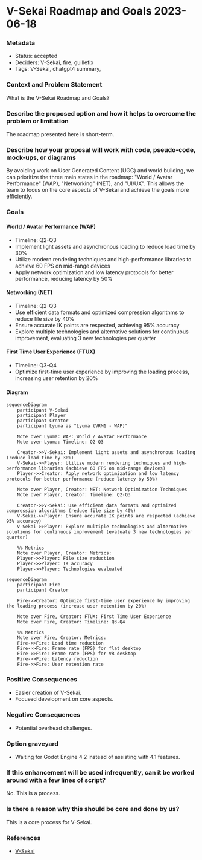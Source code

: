 # V-Sekai Roadmap and Goals 2023-06-18

### Metadata

- Status: accepted
- Deciders: V-Sekai, fire, guillefix
- Tags: V-Sekai, chatgpt4 summary,

### Context and Problem Statement

What is the V-Sekai Roadmap and Goals?

### Describe the proposed option and how it helps to overcome the problem or limitation

The roadmap presented here is short-term.

### Describe how your proposal will work with code, pseudo-code, mock-ups, or diagrams

By avoiding work on User Generated Content (UGC) and world building, we can prioritize the three main states in the roadmap: "World / Avatar Performance" (WAP), "Networking" (NET), and "UI/UX". This allows the team to focus on the core aspects of V-Sekai and achieve the goals more efficiently.

### Goals

#### World / Avatar Performance (WAP)

- Timeline: Q2-Q3
- Implement light assets and asynchronous loading to reduce load time by 30%
- Utilize modern rendering techniques and high-performance libraries to achieve 60 FPS on mid-range devices
- Apply network optimization and low latency protocols for better performance, reducing latency by 50%

#### Networking (NET)

- Timeline: Q2-Q3
- Use efficient data formats and optimized compression algorithms to reduce file size by 40%
- Ensure accurate IK points are respected, achieving 95% accuracy
- Explore multiple technologies and alternative solutions for continuous improvement, evaluating 3 new technologies per quarter

#### First Time User Experience (FTUX)

- Timeline: Q3-Q4
- Optimize first-time user experience by improving the loading process, increasing user retention by 20%

#### Diagram

```mermaid
sequenceDiagram
    participant V-Sekai
    participant Player
    participant Creator
    participant Lyuma as "Lyuma (VRM1 - WAP)"

    Note over Lyuma: WAP: World / Avatar Performance
    Note over Lyuma: Timeline: Q2-Q3

    Creator->>V-Sekai: Implement light assets and asynchronous loading (reduce load time by 30%)
    V-Sekai->>Player: Utilize modern rendering techniques and high-performance libraries (achieve 60 FPS on mid-range devices)
    Player->>Creator: Apply network optimization and low latency protocols for better performance (reduce latency by 50%)

    Note over Player, Creator: NET: Network Optimization Techniques
    Note over Player, Creator: Timeline: Q2-Q3

    Creator->>V-Sekai: Use efficient data formats and optimized compression algorithms (reduce file size by 40%)
    V-Sekai->>Player: Ensure accurate IK points are respected (achieve 95% accuracy)
    V-Sekai->>Player: Explore multiple technologies and alternative solutions for continuous improvement (evaluate 3 new technologies per quarter)

    %% Metrics
    Note over Player, Creator: Metrics:
    Player->>Player: File size reduction
    Player->>Player: IK accuracy
    Player->>Player: Technologies evaluated

```

```mermaid
sequenceDiagram
    participant Fire
    participant Creator

    Fire->>Creator: Optimize first-time user experience by improving the loading process (increase user retention by 20%)

    Note over Fire, Creator: FTUX: First Time User Experience
    Note over Fire, Creator: Timeline: Q3-Q4

    %% Metrics
    Note over Fire, Creator: Metrics:
    Fire->>Fire: Load time reduction
    Fire->>Fire: Frame rate (FPS) for flat desktop
    Fire->>Fire: Frame rate (FPS) for VR desktop
    Fire->>Fire: Latency reduction
    Fire->>Fire: User retention rate
```

### Positive Consequences

- Easier creation of V-Sekai.
- Focused development on core aspects.

### Negative Consequences

- Potential overhead challenges.

### Option graveyard

- Waiting for Godot Engine 4.2 instead of assisting with 4.1 features.

### If this enhancement will be used infrequently, can it be worked around with a few lines of script?

No. This is a process.

### Is there a reason why this should be core and done by us?

This is a core process for V-Sekai.

### References

- [V-Sekai](https://v-sekai.org/)
